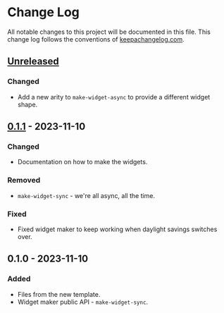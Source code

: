 # Change Log
All notable changes to this project will be documented in this file. This change log follows the conventions of [keepachangelog.com](http://keepachangelog.com/).

## [Unreleased]
### Changed
- Add a new arity to `make-widget-async` to provide a different widget shape.

## [0.1.1] - 2023-11-10
### Changed
- Documentation on how to make the widgets.

### Removed
- `make-widget-sync` - we're all async, all the time.

### Fixed
- Fixed widget maker to keep working when daylight savings switches over.

## 0.1.0 - 2023-11-10
### Added
- Files from the new template.
- Widget maker public API - `make-widget-sync`.

[Unreleased]: https://sourcehost.site/your-name/day-three/compare/0.1.1...HEAD
[0.1.1]: https://sourcehost.site/your-name/day-three/compare/0.1.0...0.1.1

